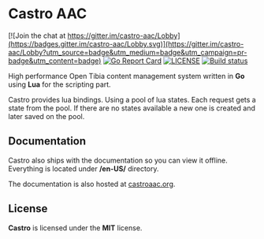 # Castro AAC

[![Join the chat at https://gitter.im/castro-aac/Lobby](https://badges.gitter.im/castro-aac/Lobby.svg)](https://gitter.im/castro-aac/Lobby?utm_source=badge&utm_medium=badge&utm_campaign=pr-badge&utm_content=badge)
[![Go Report Card](https://goreportcard.com/badge/github.com/Raggaer/castro)](https://goreportcard.com/report/github.com/Raggaer/castro)
[![LICENSE](https://img.shields.io/packagist/l/doctrine/orm.svg)](https://github.com/Raggaer/castro/blob/master/LICENSE)
[![Build status](https://ci.appveyor.com/api/projects/status/yhrx9l6jrbvxhw5p?svg=true)](https://ci.appveyor.com/project/Raggaer/castro)

High performance Open Tibia content management system written in **Go** using **Lua** for the scripting part.

Castro provides lua bindings. Using a pool of lua states. Each request gets a state from the pool. If there are no states available a new one is created and later saved on the pool.

## Documentation

Castro also ships with the documentation so you can view it offline. Everything is located under **/en-US/** directory.

The documentation is also hosted at [castroaac.org](https://castroaac.org).

## License

**Castro** is licensed under the **MIT** license.
